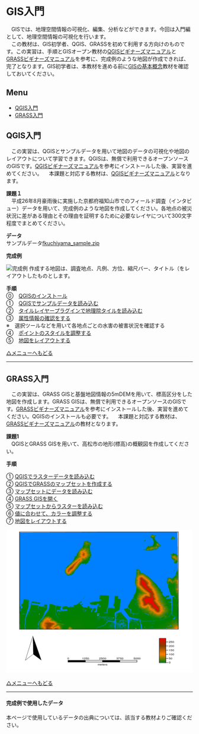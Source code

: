 # GIS入門
　GISでは、地理空間情報の可視化、編集、分析などができます。今回は入門編として、地理空間情報の可視化を行います。  
　この教材は、GIS初学者、QGIS、GRASSを初めて利用する方向けのものです。この実習は、手順とGISオープン教材の[QGISビギナーズマニュアル]と[GRASSビギナーズマニュアル]を参考に、完成例のような地図が作成できれば、完了となります。GIS初学者は、本教材を進める前に[GISの基本概念]教材を確認しておいてください。


**Menu**
--------
* [QGIS入門](#QGIS入門)
* [GRASS入門](#GRASS入門)

## <a name = "QGIS入門"></a>QGIS入門
　この実習は、QGISとサンプルデータを用いて地図のデータの可視化や地図のレイアウトについて学習できます。QGISは、無償で利用できるオープンソースのGISです。[QGISビギナーズマニュアル]を参考にインストールした後、実習を進めてください。
　本課題と対応する教材は、[QGISビギナーズマニュアル]となります。

**課題１**  
　平成26年8月豪雨後に実施した京都府福知山市でのフィールド調査（インタビュー）データを用いて、完成例のような地図を作成してください。各地点の被災状況に差がある理由とその理由を証明するために必要なレイヤについて300文字程度でまとめてください。

**データ**  
サンプルデータ[fkuchiyama_sample.zip](https://github.com/yamauchi-inochu/demo/blob/master/GISオープン教材/実習課題/sample/fkuchiyama_sample.zip?raw=true)

**完成例**  

![完成例](pic/Q1.png)
作成する地図は、調査地点、凡例、方位、縮尺バー、タイトル（をレイアウトしたものとします。

**手順**  
⓪　[QGISのインストール](../../QGISビギナーズマニュアル/QGISビギナーズマニュアル.md#インストールする)  
①　[QGISでサンプルデータを読み込む](../../QGISビギナーズマニュアル/QGISビギナーズマニュアル.md#データの読み込み)  
②　[タイルレイヤープラグインで地理院タイルを読み込む](../../QGISビギナーズマニュアル/QGISビギナーズマニュアル.md#プラグイン)  
③　[属性情報の確認をする](../../QGISビギナーズマニュアル/QGISビギナーズマニュアル.md#属性テーブル)  
※　選択ツールなどを用いて各地点ごとの水害の被害状況を確認する  
④　[ポイントのスタイルを調整する](../../QGISビギナーズマニュアル/QGISビギナーズマニュアル.md#プロパティ)  
⑤　[地図をレイアウトする](../../QGISビギナーズマニュアル/QGISビギナーズマニュアル.md#地図のレイアウト)   

[△メニューへもどる](GIS入門.md#menu)

------

## <a name = "GRASS入門"></a>GRASS入門
　この実習は、GRASS GISと基盤地図情報の5mDEMを用いて、標高区分をした地図を作成します。GRASS GISは、無償で利用できるオープンソースのGISです。[GRASSビギナーズマニュアル]を参考にインストールした後、実習を進めてください。QGISのインストールも必要です。
　本課題と対応する教材は、[GRASSビギナーズマニュアル]の教材となります。

**課題1**  
　QGISとGRASS GISを用いて、高松市の地形(標高)の概観図を作成してください。

**手順**  

① [QGISでラスターデータを読み込む](../../QGISビギナーズマニュアル/QGISビギナーズマニュアル.md#データの読み込み)  
② [QGISでGRASSのマップセットを作成する](../../GRASSビギナーズマニュアル/GRASSビギナーズマニュアル.md#qgisでマップセットの作成)  
③ [マップセットにデータを読み込む](../../GRASSビギナーズマニュアル/GRASSビギナーズマニュアル.md#データの読み込み)  
④ [GRASS GISを開く](../../GRASSビギナーズマニュアル/GRASSビギナーズマニュアル.md#マップセットをgrassで表示する)  
⑤ [マップセットからラスターを読み込む](../../GRASSビギナーズマニュアル/GRASSビギナーズマニュアル.md#マップセットからラスタデータを読み込む)  
⑥ [値に合わせて、カラーを調整する](../../GRASSビギナーズマニュアル/GRASSビギナーズマニュアル.md#ラスタデータの色分け)  
⑦ [地図をレイアウトする](../../GRASSビギナーズマニュアル/GRASSビギナーズマニュアル.md#レイアウト)

![完成例](pic/G1.png)

[△メニューへもどる]

-------------

#### 完成例で使用したデータ
本ページで使用しているデータの出典については、該当する教材よりご確認ください。

[△メニューへもどる]:GIS入門.md#menu

[作業メモ]:https://github.com/yamauchi-inochu/demo/blob/master/GISオープン教材/実習課題/作業メモ.md
[QGISビギナーズマニュアル]:../../QGISビギナーズマニュアル/QGISビギナーズマニュアル.md
[GRASSビギナーズマニュアル]:../../GRASSビギナーズマニュアル/GRASSビギナーズマニュアル.md
[GISの基本概念]:../../01_GISの基本概念/GISの基本概念.md
[既存データの地図データと属性データ]:../../07_既存データの地図データと属性データ/既存データの地図データと属性データ.md
[空間データ]:../../08_空間データ/空間データ.md
[空間データの結合・修正]:../../10_空間データの統合・修正/空間データの統合・修正.md
[視覚的伝達]:../../21_視覚的伝達/視覚的伝達.md
[政府統計局e-stat]:https://www.e-stat.go.jp/SG1/estat/eStatTopPortal.do
[国土数値情報]:http://nlftp.mlit.go.jp/ksj/
[基本的な空間解析]:../../11_基本的な空間解析/基本的な空間解析.md
[ネットワーク分析]:../../12_ネットワーク分析/ネットワーク分析.md
[領域分析]:../../13_領域分析/領域分析.md
[点データの分析]:../../14_点データの分析/点データの分析.md
[ラスタデータの分析]:../../15_ラスタデータの分析/ラスタデータの分析.md
[空間補間]:../../18_空間補間/空間補間.md
